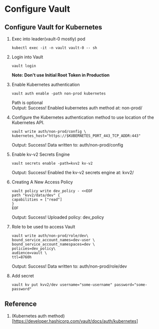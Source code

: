 # Configure Vault

## Configure Vault for Kubernetes

1. Exec into leader(vault-0 mostly) pod
    ```
    kubectl exec -it -n vault vault-0 -- sh
    ```
2. Login into Vault
    ```
    vault login
    ```
    **Note: Don't use Initial Root Token in Production**
3. Enable Kubernetes authentication
    ```
    vault auth enable -path non-prod kubernetes
    ```
    Path is optional<br>
    Output:
        Success! Enabled kubernetes auth method at: non-prod/

4. Configure the Kubernetes authentication method to use location of the Kubernetes API.
    ```
    vault write auth/non-prod/config \
    kubernetes_host="https://$KUBERNETES_PORT_443_TCP_ADDR:443"
    ```
    Output:
        Success! Data written to: auth/non-prod/config

5. Enable kv-v2 Secrets Engine
    ```
    vault secrets enable -path=kvv2 kv-v2
    ```
    Output:
        Success! Enabled the kv-v2 secrets engine at: kvv2/
6. Creating A New Access Policy
    ```
    vault policy write dev_policy - <<EOF
    path "kvv2/data/dev" {
    capabilities = ["read"]
    }
    EOF
    ```
    Output:
        Success! Uploaded policy: dev_policy
7. Role to be used to access Vault
    ```
    vault write auth/non-prod/role/dev\
    bound_service_account_names=dev-user \
    bound_service_account_namespaces=dev \
    policies=dev_policy\
    audience=vault \
    ttl=8760h
    ```
    Output:
        Success! Data written to: auth/non-prod/role/dev
8. Add secret
    ```
    vault kv put kvv2/dev username="some-username" password="some-password"
    ```

## Reference
1. (Kubernetes auth method)[https://developer.hashicorp.com/vault/docs/auth/kubernetes]